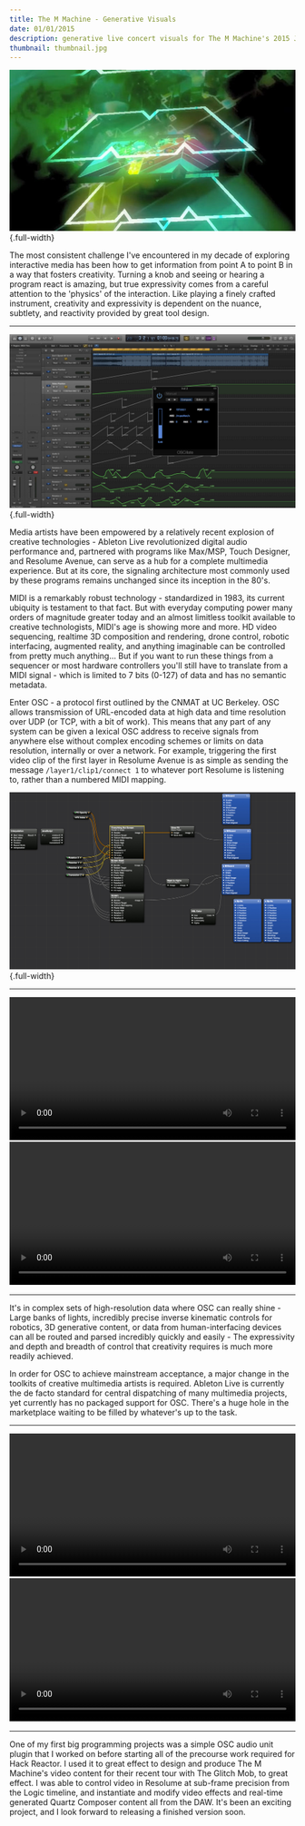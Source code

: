 ```yaml
---
title: The M Machine - Generative Visuals
date: 01/01/2015
description: generative live concert visuals for The M Machine's 2015 Just Like Tour
thumbnail: thumbnail.jpg
---
```


![](./thumbnail.jpg) {.full-width}

The most consistent challenge I've encountered in my decade of exploring interactive media has been how to get information from point A to point B in a way that fosters creativity. Turning a knob and seeing or hearing a program react is amazing, but true expressivity comes from a careful attention to the 'physics' of the interaction. Like playing a finely crafted instrument, creativity and expressivity is dependent on the nuance, subtlety, and reactivity provided by great tool design.


---

![](./logic.jpg) {.full-width}

Media artists have been empowered by a relatively recent explosion of creative technologies - Ableton Live revolutionized digital audio performance and, partnered with programs like Max/MSP, Touch Designer, and Resolume Avenue, can serve as a hub for a complete multimedia experience. But at its core, the signaling architecture most commonly used by these programs remains unchanged since its inception in the 80's.

MIDI is a remarkably robust technology - standardized in 1983, its current ubiquity is testament to that fact. But with everyday computing power many orders of magnitude greater today and an almost limitless toolkit available to creative technologists, MIDI's age is showing more and more. HD video sequencing, realtime 3D composition and rendering, drone control, robotic interfacing, augmented reality, and anything imaginable can be controlled from pretty much anything... But if you want to run these things from a sequencer or most hardware controllers you'll still have to translate from a MIDI signal - which is limited to 7 bits (0-127) of data and has no semantic metadata.

Enter OSC - a protocol first outlined by the CNMAT at UC Berkeley. OSC allows transmission of URL-encoded data at high data and time resolution over UDP (or TCP, with a bit of work). This means that any part of any system can be given a lexical OSC address to receive signals from anywhere else without complex encoding schemes or limits on data resolution, internally or over a network. For example, triggering the first video clip of the first layer in Resolume Avenue is as simple as sending the message `/layer1/clip1/connect 1` to whatever port Resolume is listening to, rather than a numbered MIDI mapping.

![](./quartz.jpg) {.full-width}

---

<video src="./m-generative-visuals-01.webm" width="100%" autoplay loop class="glare-thumbnail"></video>
<video src="./m-generative-visuals-02.webm" width="100%" autoplay loop class="glare-thumbnail"></video>

---
It's in complex sets of high-resolution data where OSC can really shine - Large banks of lights, incredibly precise inverse kinematic controls for robotics, 3D generative content, or data from human-interfacing devices can all be routed and parsed incredibly quickly and easily - The expressivity and depth and breadth of control that creativity requires is much more readily achieved.

In order for OSC to achieve mainstream acceptance, a major change in the toolkits of creative multimedia artists is required. Ableton Live is currently the de facto standard for central dispatching of many multimedia projects, yet currently has no packaged support for OSC. There's a huge hole in the marketplace waiting to be filled by whatever's up to the task.

---

<video src="./m-generative-visuals-03.webm" width="100%" autoplay loop class="glare-thumbnail"></video>
<video src="./m-generative-visuals-04.webm" width="100%" autoplay loop class="glare-thumbnail"></video>

---

One of my first big programming projects was a simple OSC audio unit plugin that I worked on before starting all of the precourse work required for Hack Reactor. I used it to great effect to design and produce The M Machine's video content for their recent tour with The Glitch Mob, to great effect. I was able to control video in Resolume at sub-frame precision from the Logic timeline, and instantiate and modify video effects and real-time generated Quartz Composer content all from the DAW. It's been an exciting project, and I look forward to releasing a finished version soon.
